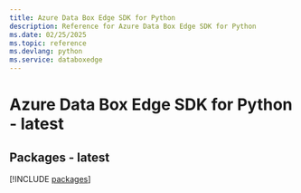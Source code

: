 ```yaml
---
title: Azure Data Box Edge SDK for Python
description: Reference for Azure Data Box Edge SDK for Python
ms.date: 02/25/2025
ms.topic: reference
ms.devlang: python
ms.service: databoxedge
---
```

# Azure Data Box Edge SDK for Python - latest
## Packages - latest
[!INCLUDE [packages](data-box-edge-index.md)]